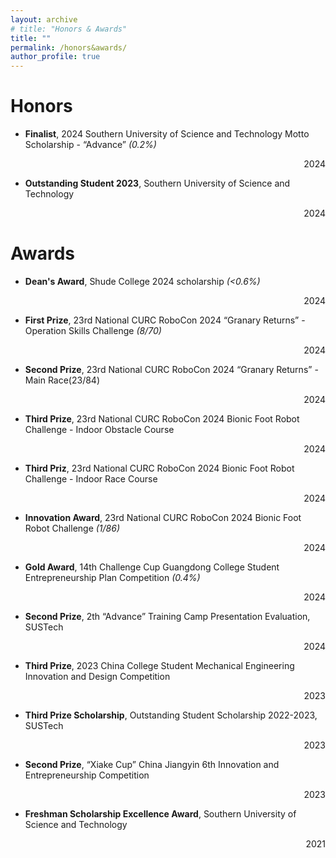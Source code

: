```yaml
---
layout: archive
# title: "Honors & Awards"
title: ""
permalink: /honors&awards/
author_profile: true
---
```


Honors
======
- **Finalist**, 2024 Southern University of Science and Technology Motto Scholarship - “Advance” *(0.2%)*
<div style="text-align: right;">2024</div>

- **Outstanding Student 2023**, Southern University of Science and Technology
<div style="text-align: right;">2024</div>

Awards
======
- **Dean's Award**, Shude College 2024 scholarship *(<0.6%)*
<div style="text-align: right;">2024</div>

- **First Prize**, 23rd National CURC RoboCon 2024 “Granary Returns” - Operation Skills Challenge *(8/70)*
<div style="text-align: right;">2024</div>

- **Second Prize**, 23rd National CURC RoboCon 2024 “Granary Returns” - Main Race(23/84)
<div style="text-align: right;">2024</div>

- **Third Prize**, 23rd National CURC RoboCon 2024 Bionic Foot Robot Challenge - Indoor Obstacle Course
<div style="text-align: right;">2024</div>

- **Third Priz**, 23rd National CURC RoboCon 2024 Bionic Foot Robot Challenge - Indoor Race Course
<div style="text-align: right;">2024</div>

- **Innovation Award**, 23rd National CURC RoboCon 2024 Bionic Foot Robot Challenge *(1/86)*
<div style="text-align: right;">2024</div>

- **Gold Award**, 14th Challenge Cup Guangdong College Student Entrepreneurship Plan Competition *(0.4%)*
<div style="text-align: right;">2024</div>

- **Second Prize**, 2th “Advance” Training Camp Presentation Evaluation, SUSTech
<div style="text-align: right;">2024</div>

- **Third Prize**, 2023 China College Student Mechanical Engineering Innovation and Design Competition
<div style="text-align: right;">2023</div>

- **Third Prize Scholarship**, Outstanding Student Scholarship 2022-2023, SUSTech
<div style="text-align: right;">2023</div>

- **Second Prize**, “Xiake Cup” China Jiangyin 6th Innovation and Entrepreneurship Competition
<div style="text-align: right;">2023</div>

- **Freshman Scholarship Excellence Award**, Southern University of Science and Technology
<div style="text-align: right;">2021</div>



